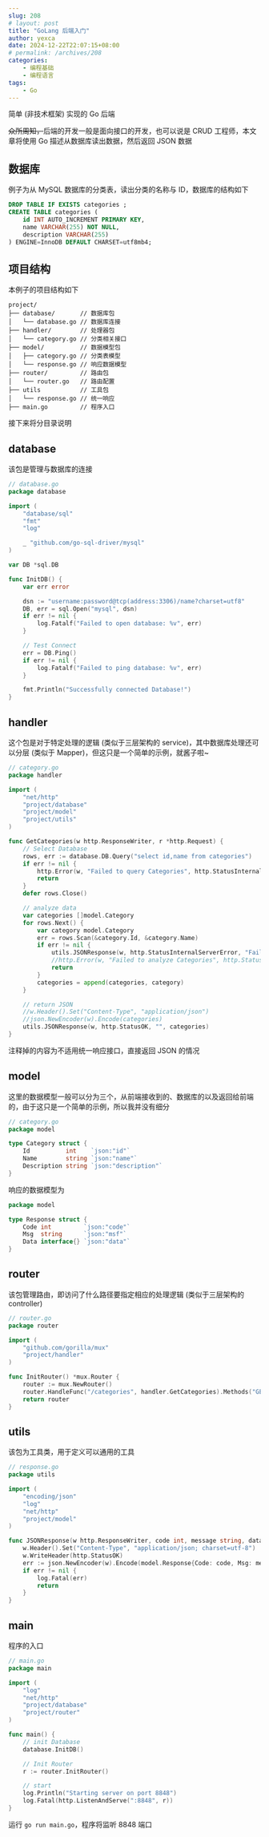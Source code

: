 ```yaml
---
slug: 208
# layout: post
title: "GoLang 后端入门"
author: yexca
date: 2024-12-22T22:07:15+08:00
# permalink: /archives/208
categories:
    - 编程基础
    - 编程语言
tags:
    - Go
--- 
```


简单 (非技术框架) 实现的 Go 后端

~~众所周知，~~后端的开发一般是面向接口的开发，也可以说是 CRUD 工程师，本文章将使用 Go 描述从数据库读出数据，然后返回 JSON 数据

## 数据库

例子为从 MySQL 数据库的分类表，读出分类的名称与 ID，数据库的结构如下

```sql
DROP TABLE IF EXISTS categories ;
CREATE TABLE categories (
    id INT AUTO_INCREMENT PRIMARY KEY,
    name VARCHAR(255) NOT NULL,
    description VARCHAR(255)
) ENGINE=InnoDB DEFAULT CHARSET=utf8mb4;
```

## 项目结构

本例子的项目结构如下

```
project/
├── database/       // 数据库包
│   └── database.go // 数据库连接
├── handler/        // 处理器包
│   └── category.go // 分类相关接口
├── model/          // 数据模型包
│   ├── category.go // 分类表模型
│   └── response.go // 响应数据模型
├── router/         // 路由包
│   └── router.go   // 路由配置
├── utils           // 工具包
│   └── response.go // 统一响应
├── main.go         // 程序入口
```

接下来将分目录说明

## database

该包是管理与数据库的连接

```go
// database.go
package database

import (
	"database/sql"
	"fmt"
	"log"

	_ "github.com/go-sql-driver/mysql"
)

var DB *sql.DB

func InitDB() {
	var err error

	dsn := "username:password@tcp(address:3306)/name?charset=utf8"
	DB, err = sql.Open("mysql", dsn)
	if err != nil {
		log.Fatalf("Failed to open database: %v", err)
	}

	// Test Connect
	err = DB.Ping()
	if err != nil {
		log.Fatalf("Failed to ping database: %v", err)
	}

	fmt.Println("Successfully connected Database!")
}
```

## handler

这个包是对于特定处理的逻辑 (类似于三层架构的 service)，其中数据库处理还可以分层 (类似于 Mapper)，但这只是一个简单的示例，就酱子啦~

```go
// category.go
package handler

import (
	"net/http"
	"project/database"
	"project/model"
	"project/utils"
)

func GetCategories(w http.ResponseWriter, r *http.Request) {
	// Select Database
	rows, err := database.DB.Query("select id,name from categories")
	if err != nil {
		http.Error(w, "Failed to query Categories", http.StatusInternalServerError)
		return
	}
	defer rows.Close()

	// analyze data
	var categories []model.Category
	for rows.Next() {
		var category model.Category
		err = rows.Scan(&category.Id, &category.Name)
		if err != nil {
			utils.JSONResponse(w, http.StatusInternalServerError, "Failed to analyze Categories", nil)
			//http.Error(w, "Failed to analyze Categories", http.StatusInternalServerError)
			return
		}
		categories = append(categories, category)
	}

	// return JSON
	//w.Header().Set("Content-Type", "application/json")
	//json.NewEncoder(w).Encode(categories)
	utils.JSONResponse(w, http.StatusOK, "", categories)
}

```

注释掉的内容为不适用统一响应接口，直接返回 JSON 的情况

## model

这里的数据模型一般可以分为三个，从前端接收到的、数据库的以及返回给前端的，由于这只是一个简单的示例，所以我并没有细分

```go
// category.go
package model

type Category struct {
	Id          int    `json:"id"`
	Name        string `json:"name"`
	Description string `json:"description"`
}
```

响应的数据模型为

```go
package model

type Response struct {
	Code int         `json:"code"`
	Msg  string      `json:"msf"`
	Data interface{} `json:"data"`
}
```

## router

该包管理路由，即访问了什么路径要指定相应的处理逻辑 (类似于三层架构的 controller)

```go
// router.go
package router

import (
	"github.com/gorilla/mux"
	"project/handler"
)

func InitRouter() *mux.Router {
	router := mux.NewRouter()
	router.HandleFunc("/categories", handler.GetCategories).Methods("GET")
	return router
}
```

## utils

该包为工具类，用于定义可以通用的工具

```go
// response.go
package utils

import (
	"encoding/json"
	"log"
	"net/http"
	"project/model"
)

func JSONResponse(w http.ResponseWriter, code int, message string, data interface{}) {
	w.Header().Set("Content-Type", "application/json; charset=utf-8")
	w.WriteHeader(http.StatusOK)
	err := json.NewEncoder(w).Encode(model.Response{Code: code, Msg: message, Data: data})
	if err != nil {
		log.Fatal(err)
		return
	}
}
```

## main

程序的入口

```go
// main.go
package main

import (
	"log"
	"net/http"
	"project/database"
	"project/router"
)

func main() {
	// init Database
	database.InitDB()

	// Init Router
	r := router.InitRouter()

	// start
	log.Println("Starting server on port 8848")
	log.Fatal(http.ListenAndServe(":8848", r))
}
```

运行 `go run main.go`，程序将监听 8848 端口